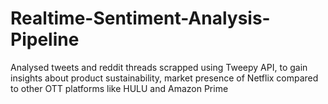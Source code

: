# Realtime-Sentiment-Analysis-Pipeline
Analysed tweets and reddit threads scrapped using Tweepy API, to gain insights about product sustainability, market presence of Netflix compared to other OTT platforms like HULU and Amazon Prime
